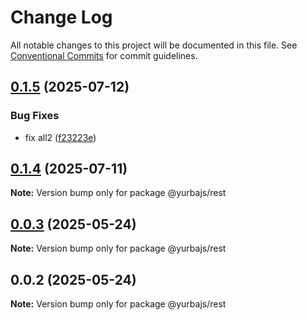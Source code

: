 # Change Log

All notable changes to this project will be documented in this file.
See [Conventional Commits](https://conventionalcommits.org) for commit guidelines.

## [0.1.5](https://github.com/rastgame/yurba.js/compare/@yurbajs/rest@0.1.4...@yurbajs/rest@0.1.5) (2025-07-12)


### Bug Fixes

* fix all2 ([f23223e](https://github.com/rastgame/yurba.js/commit/f23223e61842ace5eabe156cf766465d3d0a110c))





## [0.1.4](https://github.com/rastgame/yurba.js/compare/@yurbajs/rest@0.0.3...@yurbajs/rest@0.1.4) (2025-07-11)

**Note:** Version bump only for package @yurbajs/rest





## [0.0.3](https://github.com/rastgame/yurba.js/compare/@yurbajs/rest@0.0.2...@yurbajs/rest@0.0.3) (2025-05-24)

**Note:** Version bump only for package @yurbajs/rest





## 0.0.2 (2025-05-24)

**Note:** Version bump only for package @yurbajs/rest
